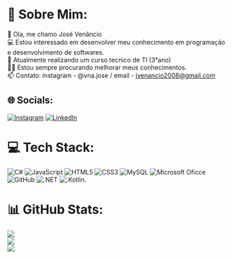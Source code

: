 # 💫 Sobre Mim:
👋 Ola, me chamo José Venâncio<br>💻 Estou interessado em desenvolver meu conhecimento em programação e desenvolvimento de softwares. <br>🌱 Atualmente realizando um curso tecnico de TI (3°ano)<br>👨‍💼 Estou sempre procurando melhorar meus conhecimentos.<br>📫 Contato: instagram - @vna.jose / email - jvenancio2008@gmail.com


## 🌐 Socials:
[![Instagram](https://img.shields.io/badge/Instagram-%23E4405F.svg?logo=Instagram&logoColor=white)](https://instagram.com/vna.jose__) [![LinkedIn](https://img.shields.io/badge/LinkedIn-%230077B5.svg?logo=linkedin&logoColor=white)](https://linkedin.com/in/vnajose) 

# 💻 Tech Stack:
![C#](https://img.shields.io/badge/c%23-%23239120.svg?style=for-the-badge&logo=csharp&logoColor=white) ![JavaScript](https://img.shields.io/badge/javascript-%23323330.svg?style=for-the-badge&logo=javascript&logoColor=%23F7DF1E) ![HTML5](https://img.shields.io/badge/html5-%23E34F26.svg?style=for-the-badge&logo=html5&logoColor=white) ![CSS3](https://img.shields.io/badge/sqlite-%2307405e.svg?style=for-the-badge&logo=sqlite&logoColor=white) ![MySQL](https://img.shields.io/badge/mysql-4479A1.svg?style=for-the-badge&logo=mysql&logoColor=white) ![Microsoft Oficce](https://img.shields.io/badge/Microsoft_Office-D83B01?style=for-the-badge&logo=microsoft-office&logoColor=white) ![GitHub](https://img.shields.io/badge/github-%23121011.svg?style=for-the-badge&logo=github&logoColor=white) ![.NET](https://img.shields.io/badge/.NET-5C2D91?style=for-the-badge&logo=.net&logoColor=white)  ![.Kotlin](https://img.shields.io/badge/Kotlin-7F52FF?style=for-the-badge&logo=Kotlin&logoColor=white).
# 📊 GitHub Stats:
![](https://github-readme-stats.vercel.app/api?username=vnajose&theme=dark&hide_border=false&include_all_commits=false&count_private=false)<br/>
![](https://github-readme-streak-stats.herokuapp.com/?user=vnajose&theme=dark&hide_border=false)<br/>
![](https://github-readme-stats.vercel.app/api/top-langs/?username=vnajose&theme=dark&hide_border=false&include_all_commits=false&count_private=false&layout=compact)



<!-- Proudly created with GPRM ( https://gprm.itsvg.in ) -->
